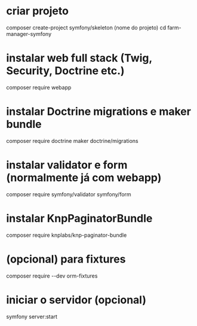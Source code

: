 # criar projeto
composer create-project symfony/skeleton (nome do projeto)
cd farm-manager-symfony

# instalar web full stack (Twig, Security, Doctrine etc.)
composer require webapp

# instalar Doctrine migrations e maker bundle
composer require doctrine maker doctrine/migrations

# instalar validator e form (normalmente já com webapp)
composer require symfony/validator symfony/form

# instalar KnpPaginatorBundle
composer require knplabs/knp-paginator-bundle

# (opcional) para fixtures
composer require --dev orm-fixtures

# iniciar o servidor (opcional)
symfony server:start
